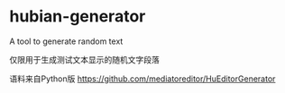 # hubian-generator
A tool to generate random text

仅限用于生成测试文本显示的随机文字段落

语料来自Python版 https://github.com/mediatoreditor/HuEditorGenerator
